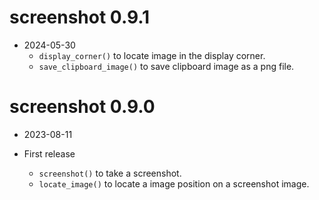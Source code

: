 # screenshot 0.9.1

* 2024-05-30
    * `display_corner()` to locate image in the display corner.
    * `save_clipboard_image()` to save clipboard image as a png file.

# screenshot 0.9.0

* 2023-08-11

* First release
    * `screenshot()` to take a screenshot.
    * `locate_image()` to locate a image position on a screenshot image.
